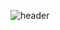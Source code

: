 ![header](https://capsule-render.vercel.app/api?type=venom&height=200&text=SpaceInvaders-UH&fontSize=70&color=0:8871e5,100:b678c4&stroke=b678c4)


